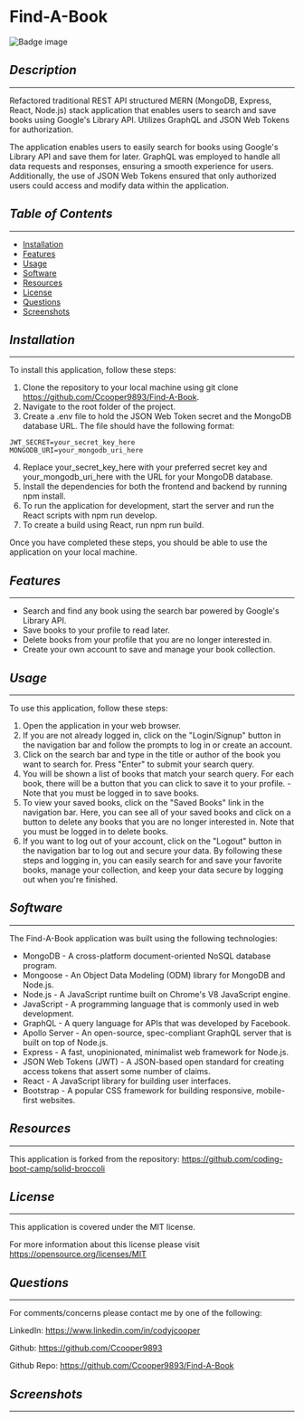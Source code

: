# Find-A-Book
![Badge image](https://img.shields.io/badge/license-MIT-green)

## *Description*
___
Refactored traditional REST API structured MERN (MongoDB, Express, React, Node.js) stack application that enables users to search and save books using Google's Library API. Utilizes GraphQL and JSON Web Tokens for authorization.

The application enables users to easily search for books using Google's Library API and save them for later. GraphQL was employed to handle all data requests and responses, ensuring a smooth experience for users. Additionally, the use of JSON Web Tokens ensured that only authorized users could access and modify data within the application.

## *Table of Contents*
 ___
  - [Installation](#installation)
  - [Features](#features)
  - [Usage](#usage)
  - [Software](#software)
  - [Resources](#resources)
  - [License](#license)
  - [Questions](#questions)
  - [Screenshots](#screenshots)

## *Installation*
___
To install this application, follow these steps:

1. Clone the repository to your local machine using git clone https://github.com/Ccooper9893/Find-A-Book.
2. Navigate to the root folder of the project.
3. Create a .env file to hold the JSON Web Token secret and the MongoDB database URL. The file should have the following format:
```
JWT_SECRET=your_secret_key_here
MONGODB_URI=your_mongodb_uri_here
```
4. Replace your_secret_key_here with your preferred secret key and your_mongodb_uri_here with the URL for your MongoDB database.
5. Install the dependencies for both the frontend and backend by running npm install.
6. To run the application for development, start the server and run the React scripts with npm run develop.
7. To create a build using React, run npm run build.

Once you have completed these steps, you should be able to use the application on your local machine.

## *Features*
___
- Search and find any book using the search bar powered by Google's Library API.
- Save books to your profile to read later.
- Delete books from your profile that you are no longer interested in.
- Create your own account to save and manage your book collection.

## *Usage*
___
To use this application, follow these steps:

1. Open the application in your web browser.
2. If you are not already logged in, click on the "Login/Signup" button in the navigation bar and follow the prompts to log in or create an account.
3. Click on the search bar and type in the title or author of the book you want to search for. Press "Enter" to submit your search query.
4. You will be shown a list of books that match your search query. For each book, there will be a button that you can click to save it to your profile. - Note that you must be logged in to save books.
5. To view your saved books, click on the "Saved Books" link in the navigation bar. Here, you can see all of your saved books and click on a button to delete any books that you are no longer interested in. Note that you must be logged in to delete books.
6. If you want to log out of your account, click on the "Logout" button in the navigation bar to log out and secure your data.
By following these steps and logging in, you can easily search for and save your favorite books, manage your collection, and keep your data secure by logging out when you're finished.

## *Software*
___
The Find-A-Book application was built using the following technologies:

- MongoDB - A cross-platform document-oriented NoSQL database program.
- Mongoose - An Object Data Modeling (ODM) library for MongoDB and Node.js.
- Node.js - A JavaScript runtime built on Chrome's V8 JavaScript engine.
- JavaScript - A programming language that is commonly used in web development.
- GraphQL - A query language for APIs that was developed by Facebook.
- Apollo Server - An open-source, spec-compliant GraphQL server that is built on top of Node.js.
- Express - A fast, unopinionated, minimalist web framework for Node.js.
- JSON Web Tokens (JWT) - A JSON-based open standard for creating access tokens that assert some number of claims.
- React - A JavaScript library for building user interfaces.
- Bootstrap - A popular CSS framework for building responsive, mobile-first websites.

## *Resources*
___
This application is forked from the repository: https://github.com/coding-boot-camp/solid-broccoli

## *License*
___
This application is covered under the MIT license.

For more information about this license please visit https://opensource.org/licenses/MIT

## *Questions*
___
For comments/concerns please contact me by one of the following:

LinkedIn: https://www.linkedin.com/in/codyjcooper

Github: https://github.com/Ccooper9893

Github Repo: https://github.com/Ccooper9893/Find-A-Book

## *Screenshots*
___



